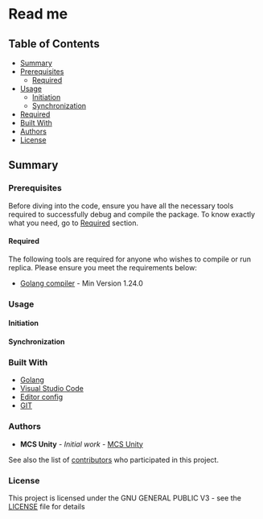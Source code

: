 # Read me

## Table of Contents

- [Summary](#summary)
- [Prerequisites](#prerequisites)
  - [Required](#required)
- [Usage](#usage)
  - [Initiation](#initiation)
  - [Synchronization](#synchronization)
- [Required](#required)
- [Built With](#built-with)
- [Authors](#authors)
- [License](#license)

## Summary

### Prerequisites

Before diving into the code, ensure you have all the necessary tools required to successfully debug and compile the package. To know exactly what you need, go to [Required](#required) section.

#### Required

The following tools are required for anyone who wishes to compile or run replica.
Please ensure you meet the requirements below:

- [Golang compiler](https://golang.org/) - Min Version 1.24.0

### Usage

#### Initiation

#### Synchronization

### Built With

- [Golang](https://golang.org/)
- [Visual Studio Code](https://code.visualstudio.com/)
- [Editor config](https://editorconfig.org/)
- [GIT](https://git-scm.com/)

### Authors

- **MCS Unity** - _Initial work_ - [MCS Unity](https://github.com/mcs-unity)

See also the list of [contributors](https://github.com/mcs-unity/replica/graphs/contributors)
who participated in this project.

### License

This project is licensed under the GNU GENERAL PUBLIC V3 - see the [LICENSE](LICENSE) file for details

